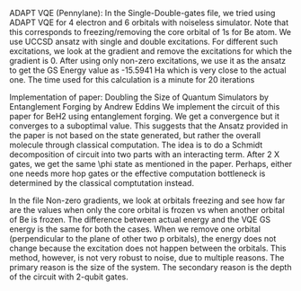 
ADAPT VQE (Pennylane): In the Single-Double-gates file, we tried using ADAPT VQE for 4 electron and 6 orbitals with noiseless simulator. Note that this corresponds to freezing/removing the core orbital of 1s for Be atom. We use UCCSD ansatz with single and double excitations. For different such excitations, we look at the gradient and remove the excitations for which the gradient is 0. After using only non-zero excitations, we use it as the ansatz to get the GS Energy value as -15.5941 Ha which is very close to the actual one. The time used for this calculation is a minute for 20 iterations


Implementation of paper: Doubling the Size of Quantum Simulators by Entanglement Forging by Andrew Eddins
We implement the circuit of this paper for BeH2 using entanglement forging. We get a convergence but it converges to a suboptimal value. This suggests that the Ansatz provided in the paper is not based on the state generated, but rather the overall molecule through classical computation. The idea is to do a Schmidt decomposition of circuit into two parts with an interacting term. After 2 X gates, we get the same \phi state as mentioned in the paper. Perhaps, either one needs more hop gates or the effective computation bottleneck is determined by the classical comptutation instead. 


In the file Non-zero gradients, we look at orbitals freezing and see how far are the values when only the core orbital is frozen vs when another orbital of Be is frozen. The difference between actual energy and the VQE GS energy is the same for both the cases. When we remove one orbital (perpendicular to the plane of other two p orbitals), the energy does not change because the excitation does not happen between the orbitals. This method, however, is not very robust to noise, due to multiple reasons. The primary reason is the size of the system. The secondary reason is the depth of the circuit with 2-qubit gates. 
